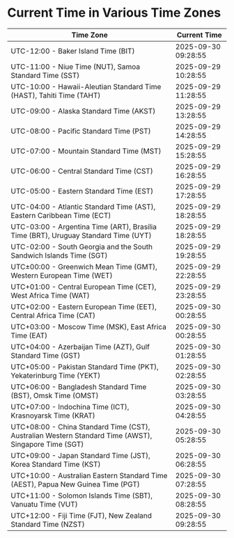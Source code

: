 # Current Time in Various Time Zones

| Time Zone | Current Time |
|-----------|--------------|
| UTC-12:00 - Baker Island Time (BIT) | 2025-09-30 09:28:55 |
| UTC-11:00 - Niue Time (NUT), Samoa Standard Time (SST) | 2025-09-29 10:28:55 |
| UTC-10:00 - Hawaii-Aleutian Standard Time (HAST), Tahiti Time (TAHT) | 2025-09-29 11:28:55 |
| UTC-09:00 - Alaska Standard Time (AKST) | 2025-09-29 13:28:55 |
| UTC-08:00 - Pacific Standard Time (PST) | 2025-09-29 14:28:55 |
| UTC-07:00 - Mountain Standard Time (MST) | 2025-09-29 15:28:55 |
| UTC-06:00 - Central Standard Time (CST) | 2025-09-29 16:28:55 |
| UTC-05:00 - Eastern Standard Time (EST) | 2025-09-29 17:28:55 |
| UTC-04:00 - Atlantic Standard Time (AST), Eastern Caribbean Time (ECT) | 2025-09-29 18:28:55 |
| UTC-03:00 - Argentina Time (ART), Brasília Time (BRT), Uruguay Standard Time (UYT) | 2025-09-29 18:28:55 |
| UTC-02:00 - South Georgia and the South Sandwich Islands Time (SGT) | 2025-09-29 19:28:55 |
| UTC±00:00 - Greenwich Mean Time (GMT), Western European Time (WET) | 2025-09-29 22:28:55 |
| UTC+01:00 - Central European Time (CET), West Africa Time (WAT) | 2025-09-29 23:28:55 |
| UTC+02:00 - Eastern European Time (EET), Central Africa Time (CAT) | 2025-09-30 00:28:55 |
| UTC+03:00 - Moscow Time (MSK), East Africa Time (EAT) | 2025-09-30 00:28:55 |
| UTC+04:00 - Azerbaijan Time (AZT), Gulf Standard Time (GST) | 2025-09-30 01:28:55 |
| UTC+05:00 - Pakistan Standard Time (PKT), Yekaterinburg Time (YEKT) | 2025-09-30 02:28:55 |
| UTC+06:00 - Bangladesh Standard Time (BST), Omsk Time (OMST) | 2025-09-30 03:28:55 |
| UTC+07:00 - Indochina Time (ICT), Krasnoyarsk Time (KRAT) | 2025-09-30 04:28:55 |
| UTC+08:00 - China Standard Time (CST), Australian Western Standard Time (AWST), Singapore Time (SGT) | 2025-09-30 05:28:55 |
| UTC+09:00 - Japan Standard Time (JST), Korea Standard Time (KST) | 2025-09-30 06:28:55 |
| UTC+10:00 - Australian Eastern Standard Time (AEST), Papua New Guinea Time (PGT) | 2025-09-30 07:28:55 |
| UTC+11:00 - Solomon Islands Time (SBT), Vanuatu Time (VUT) | 2025-09-30 08:28:55 |
| UTC+12:00 - Fiji Time (FJT), New Zealand Standard Time (NZST) | 2025-09-30 09:28:55 |

